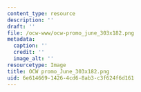 ```yaml
---
content_type: resource
description: ''
draft: ''
file: /ocw-www/ocw-promo_june_303x182.png
metadata:
  caption: ''
  credit: ''
  image_alt: ''
resourcetype: Image
title: OCW promo_June_303x182.png
uid: 6e614669-1426-4cd6-8ab3-c3f624f6d161
---
```

